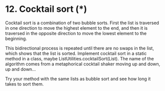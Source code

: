 # 12. Cocktail sort (*)
Cocktail sort is a combination of two bubble sorts. First the list is 
traversed in one direction to move the highest element to the end, 
and then it is traversed in the opposite direction to move the 
lowest element to the beginning. 

This bidirectional process is 
repeated until there are no swaps in the list, which shows that 
the list is sorted. Implement cocktail sort in a static method in 
a class, maybe ListUtilities.cocktailSort(List). The name of the 
algorithm comes from a metaphorical cocktail shaker moving up and 
down, up and down... 

Try your method with the same lists as bubble 
sort and see how long it takes to sort them.